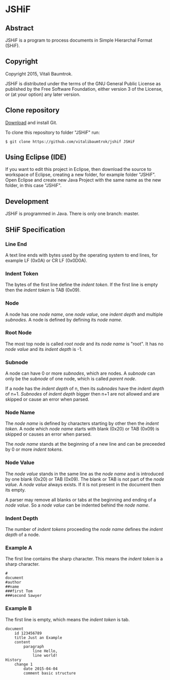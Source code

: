 # JSHiF

## Abstract
JSHiF is a program to process documents in Simple Hierarchal Format (SHiF).

## Copyright
Copyright 2015, Vitali Baumtrok.

JSHiF is distributed under the terms of the GNU General Public License as published by the Free Software Foundation, either version 3 of the License, or (at your option) any later version.

## Clone repository

[Download](http://git-scm.com/downloads) and install Git.

To clone this repository to folder "JSHiF" run:

	$ git clone https://github.com/vitalibaumtrok/jshif JSHiF

## Using Eclipse (IDE)
If you want to edit this project in Eclipse, then download the source to workspace of Eclipse, creating a new folder, for example folder "JSHiF". Open Eclipse and create new Java Project with the same name as the new folder, in this case "JSHiF".

## Development
JSHiF is programmed in Java. There is only one branch: master.

## SHiF Specification

### Line End
A text line ends with bytes used by the operating system to end lines,
for example LF (0x0A) or CR LF (0x0D0A).

### Indent Token
The bytes of the first line define the _indent token_. If the first
line is empty then the _indent token_ is TAB (0x09).

### Node
A node has one _node name_, one _node value_, one _indent depth_ and multiple
_subnodes_. A node is defined by defining its _node name_.

### Root Node
The most top node is called _root node_ and its _node name_ is "root". It has
no _node value_ and its _indent depth_ is -1.

### Subnode
A node can have 0 or more _subnodes_, which are nodes. A _subnode_ can only
be the _subnode_ of one node, which is called _parent node_.

If a node has the _indent depth_ of n, then its _subnodes_ have the
_indent depth_ of n+1. _Subnodes_ of _indent depth_ bigger then n+1 are
not allowed and are skipped or cause an error when parsed.

### Node Name
The _node name_ is defined by characters starting by other then the
_indent token_. A node which _node name_ starts with blank (0x20) or
TAB (0x09) is skipped or causes an error when parsed.

The _node name_ stands at the beginning of a new line and can be preceeded
by 0 or more _indent tokens_.

### Node Value
The _node value_ stands in the same line as the _node name_ and is
introduced by one blank (0x20) or TAB (0x09). The blank or TAB is not part of
the _node value_. A _node value_ always exists. If it is not present in the
document then its empty.

A parser may remove all blanks or tabs at the beginning and ending of a
_node value_. So a _node value_ can be indented behind the _node name_.

### Indent Depth
The number of _indent tokens_ proceeding the _node name_ defines the
_indent depth_ of a node.

### Example A
The first line contains the sharp character. This means the _indent token_
is a sharp character.

	#
	document
	#author
	##name
	###first Tom
	###second Sawyer

### Example B
The first line is empty, which means the _indent token_ is tab.

	
	document
		id 123456789
		title Just an Example
		content
			paragraph
				line Hello,
				line world!
	History
		change 1
			date 2015-04-04
			comment basic structure

